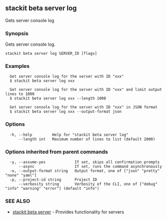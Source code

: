 ## stackit beta server log

Gets server console log

### Synopsis

Gets server console log.

```
stackit beta server log SERVER_ID [flags]
```

### Examples

```
  Get server console log for the server with ID "xxx"
  $ stackit beta server log xxx

  Get server console log for the server with ID "xxx" and limit output lines to 1000
  $ stackit beta server log xxx --length 1000

  Get server console log for the server with ID "xxx" in JSON format
  $ stackit beta server log xxx --output-format json
```

### Options

```
  -h, --help         Help for "stackit beta server log"
      --length int   Maximum number of lines to list (default 2000)
```

### Options inherited from parent commands

```
  -y, --assume-yes             If set, skips all confirmation prompts
      --async                  If set, runs the command asynchronously
  -o, --output-format string   Output format, one of ["json" "pretty" "none" "yaml"]
  -p, --project-id string      Project ID
      --verbosity string       Verbosity of the CLI, one of ["debug" "info" "warning" "error"] (default "info")
```

### SEE ALSO

* [stackit beta server](./stackit_beta_server.md)	 - Provides functionality for servers

